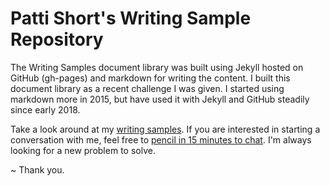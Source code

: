 # Patti Short's Writing Sample Repository

The Writing Samples document library was built using Jekyll hosted on GitHub (gh-pages) and markdown for writing the content. I built this document library as a recent challenge I was given.  I started using markdown more in 2015, but have used it with Jekyll and GitHub steadily since early 2018.   

Take a look around at my [writing samples](https://shortpatti.github.io/aboutme/). If you are interested in starting a conversation with me, feel free to [pencil in 15 minutes to chat](https://calendly.com/pattishort/15min). I'm always looking for a new problem to solve.   

~ Thank you. 